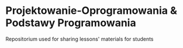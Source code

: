 # Projektowanie-Oprogramowania & Podstawy Programowania
Repositorium used for sharing lessons' materials for students
